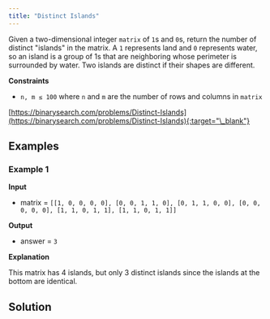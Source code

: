 ```yaml
---
title: "Distinct Islands"
---
```


Given a two-dimensional integer `matrix` of `1`s and `0`s, return the number of distinct "islands" in the matrix. A `1` represents land and `0` represents water, so an island is a group of 1s that are neighboring whose perimeter is surrounded by water. Two islands are distinct if their shapes are different.

**Constraints**

- `n, m ≤ 100` where `n` and `m` are the number of rows and columns in `matrix`

[https://binarysearch.com/problems/Distinct-Islands](https://binarysearch.com/problems/Distinct-Islands){:target="\_blank"}

## Examples

### Example 1

**Input**

- matrix = `[[1, 0, 0, 0, 0], [0, 0, 1, 1, 0], [0, 1, 1, 0, 0], [0, 0, 0, 0, 0], [1, 1, 0, 1, 1], [1, 1, 0, 1, 1]]`

**Output**

- answer = `3`

**Explanation**

This matrix has 4 islands, but only 3 distinct islands since the islands at the bottom are identical.

## Solution

<script src="https://gist.github.com/yaeba/16da7be5123724fcf6eccc25581cef5a.js?file=Distinct-Islands.cpp"></script>
